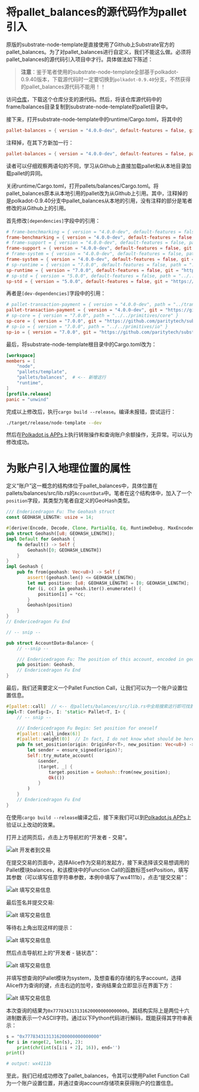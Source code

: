 # 将pallet_balances的源代码作为pallet引入

原版的substrate-node-template是直接使用了Github上Substrate官方的pallet_balances。为了对pallet_balances进行自定义，我们不能这么做。必须将pallet_balances的源代码引入项目中才行。具体做法如下陈述：

> **注意**：鉴于笔者使用的substrate-node-template全部基于polkadot-0.9.40版本，下载源代码时一定要切换到`polkadot-0.9.40`分支，不然获得的pallet_balances源代码不能用！！

访问[仓库](https://github.com/Endericedragon/substrate/tree/polkadot-v0.9.40)，下载这个仓库分支的源代码。然后，将该仓库源代码中的frame/balances目录复制到substrate-node-template的pallet目录中。

接下来，打开substrate-node-template中的runtime/Cargo.toml，将其中的
```toml
pallet-balances = { version = "4.0.0-dev", default-features = false, git = "https://github.com/paritytech/substrate.git", branch = "polkadot-v0.9.40" }
```
注释掉，在其下方新加一行：
```toml
pallet-balances = { version = "4.0.0-dev", default-features = false, path = "../pallets/balances" }
```

读者可以仔细观察两语句的不同，学习从Github上直接加载pallet和从本地目录加载pallet的异同。

关闭runtime/Cargo.toml，打开pallets/balances/Cargo.toml。将pallet_balances原本从本地引用的pallet改为从Github上引用。其中，注释掉的是polkadot-0.9.40分支中pallet_balances从本地的引用，没有注释的部分是笔者修改的从Github上的引用。

首先修改`[dependencies]`字段中的引用：

```toml
# frame-benchmarking = { version = "4.0.0-dev", default-features = false, optional = true, path = "../benchmarking" }
frame-benchmarking = { version = "4.0.0-dev", default-features = false, optional = true, git = "https://github.com/paritytech/substrate.git", branch = "polkadot-v0.9.40" }
# frame-support = { version = "4.0.0-dev", default-features = false, path = "../support" }
frame-support = { version = "4.0.0-dev", default-features = false, git = "https://github.com/paritytech/substrate.git", branch = "polkadot-v0.9.40" }
# frame-system = { version = "4.0.0-dev", default-features = false, path = "../system" }
frame-system = { version = "4.0.0-dev", default-features = false, git = "https://github.com/paritytech/substrate.git", branch = "polkadot-v0.9.40" }
# sp-runtime = { version = "7.0.0", default-features = false, path = "../../primitives/runtime" }
sp-runtime = { version = "7.0.0", default-features = false, git = "https://github.com/paritytech/substrate.git", branch = "polkadot-v0.9.40" }
# sp-std = { version = "5.0.0", default-features = false, path = "../../primitives/std" }
sp-std = { version = "5.0.0", default-features = false, git = "https://github.com/paritytech/substrate.git", branch = "polkadot-v0.9.40" }
```

再者是`[dev-dependencies]`字段中的引用：

```toml
# pallet-transaction-payment = { version = "4.0.0-dev", path = "../transaction-payment" }
pallet-transaction-payment = { version = "4.0.0-dev", git = "https://github.com/paritytech/substrate.git", branch = "polkadot-v0.9.40" }
# sp-core = { version = "7.0.0", path = "../../primitives/core" }
sp-core = { version = "7.0.0", git = "https://github.com/paritytech/substrate.git", branch = "polkadot-v0.9.40" }
# sp-io = { version = "7.0.0", path = "../../primitives/io" }
sp-io = { version = "7.0.0", git = "https://github.com/paritytech/substrate.git", branch = "polkadot-v0.9.40" }
```

最后，将substrate-node-template根目录中的Cargo.toml改为：

```toml
[workspace]
members = [
    "node",
    "pallets/template",
    "pallets/balances",  # <-- 新增这行
    "runtime",
]
[profile.release]
panic = "unwind"

```

完成以上修改后，执行`cargo build --release`。编译未报错，尝试运行：

```bash
./target/release/node-template --dev
```

然后在[Polkadot.js APPs](https://polkadot.js.org/apps/?rpc=ws%3A%2F%2F127.0.0.1%3A9944)上执行转账操作和查询账户余额操作，无异常。可以认为修改成功。

# 为账户引入地理位置的属性

定义“账户”这一概念的结构体位于pallet_balances中，具体位置在pallets/balances/src/lib.rs的`AccountData`中。笔者在这个结构体中，加入了一个`position`字段，其类型为笔者自定义的GeoHash类型。

```rust
/// Endericedragon Fu: The Geohash struct
const GEOHASH_LENGTH: usize = 14;

#[derive(Encode, Decode, Clone, PartialEq, Eq, RuntimeDebug, MaxEncodedLen, TypeInfo)]
pub struct Geohash([u8; GEOHASH_LENGTH]);
impl Default for Geohash {
	fn default() -> Self {
		Geohash([0; GEOHASH_LENGTH])
	}
}
impl Geohash {
	pub fn from(geohash: Vec<u8>) -> Self {
		assert!(geohash.len() <= GEOHASH_LENGTH);
		let mut position: [u8; GEOHASH_LENGTH] = [0; GEOHASH_LENGTH];
		for (i, cc) in geohash.iter().enumerate() {
			position[i] = *cc;
		}
		Geohash(position)
	}
}
// Endericedragon Fu End

// -- snip --

pub struct AccountData<Balance> {
    // --snip --

	/// Endericedragon Fu: The position of this account, encoded in geohash
	pub position: Geohash,
	// Endericedragon Fu End
}
```

最后，我们还需要定义一个Pallet Function Call，让我们可以为一个账户设置位置信息。

```rust
#[pallet::call]  // <-- 在pallets/balances/src/lib.rs中全局搜索这行即可找到
impl<T: Config<I>, I: 'static> Pallet<T, I> {
    // -- snip --

    /// Endericedragon Fu Begin: Set position for oneself
    #[pallet::call_index(6)]
    #[pallet::weight(0)]  // In fact, I do not know what should be here instead of 0
    pub fn set_position(origin: OriginFor<T>, new_position: Vec<u8>) -> DispatchResult {
        let sender = ensure_signed(origin)?;
        Self::try_mutate_account(
            &sender,
            |target, _| {
                target.position = Geohash::from(new_position);
                Ok(())
            }
        )
    }
    // Endericedragon Fu End
}
```

在使用`cargo build --release`编译之后，接下来我们可以到[Polkadot.js APPs](https://polkadot.js.org/apps/?rpc=ws%3A%2F%2F127.0.0.1%3A9944)上验证以上改动的效果。

打开上述网页后，点击上方导航栏的“开发者 - 交易”。

![alt 开发者到交易](%E4%BF%AE%E6%94%B9%E8%AE%B0%E5%BD%95.assets/msedge_GvDWJV6fzr.png)

在提交交易的页面中，选择Alice作为交易的发起方，接下来选择该交易想调用的Pallet模块balances，和该模块中的Function Call的函数标签setPosition，填写其参数（可以填写任意字符串参数，本例中填写了wx4111b），点击“提交交易”：

![alt 填写交易信息](%E4%BF%AE%E6%94%B9%E8%AE%B0%E5%BD%95.assets/msedge.png)

最后签名并提交交易:

![alt 填写交易信息](%E4%BF%AE%E6%94%B9%E8%AE%B0%E5%BD%95.assets/msedge_oxY6y4iTdI.png)

等待右上角出现这样的提示：

![alt 填写交易信息](%E4%BF%AE%E6%94%B9%E8%AE%B0%E5%BD%95.assets/msedge_rxuXqFHSuH.png)

然后点击导航栏上的“开发者 - 链状态”：

![alt 填写交易信息](%E4%BF%AE%E6%94%B9%E8%AE%B0%E5%BD%95.assets/msedge_1bF62EWLsp.png)

并填写想查询的Pallet模块为system，及想查看的存储的名字account，选择Alice作为查询的键，点击右边的加号，查询结果会立即显示在界面下方：

![alt 填写交易信息](%E4%BF%AE%E6%94%B9%E8%AE%B0%E5%BD%95.assets/msedge_yEf40VnpTU.png)

本次查询的结果为`0x7778343131316200000000000000`。其结构实际上是两位十六进制数表示一个ASCII字符。通过以下Python代码进行解码，既能获得其字符串表示：

```python
s = "0x7778343131316200000000000000"
for i in range(2, len(s), 2):
    print(chr(int(s[i:i + 2], 16)), end='')
print()

# output: wx4111b
```

至此，我们已经成功修改了pallet_balances，令其可以使用Pallet Function Call为一个账户设置位置，并通过查询account存储项来获得账户的位置信息。

